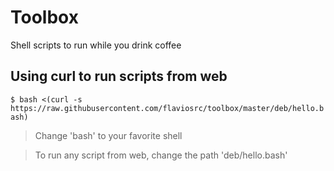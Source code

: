 # Toolbox

Shell scripts to run while you drink coffee

## Using curl to run scripts from web
`$ bash <(curl -s https://raw.githubusercontent.com/flaviosrc/toolbox/master/deb/hello.bash)`

> Change 'bash' to your favorite shell

> To run any script from web, change the path 'deb/hello.bash'
